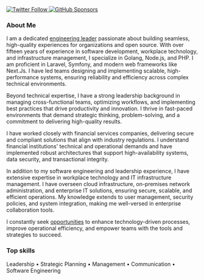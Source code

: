 <p>
  <a href="https://twitter.com/gocanto">
    <img alt="Twitter Follow" src="https://img.shields.io/twitter/follow/gocanto?style=for-the-badge">
  </a>

  <a href="https://github.com/sponsors/gocanto">
    <img alt="GitHub Sponsors" src="https://img.shields.io/static/v1?label=Sponsor&message=%E2%9D%A4&logo=GitHub&style=for-the-badge">
  </a>
</p>


### About Me 
I am a dedicated <a href="https://gocanto.dev/">engineering leader</a> passionate about building seamless, high-quality experiences for organizations and open source. With over fifteen years of experience in software development, workplace technology, and infrastructure management, I specialize in Golang, Node.js, and PHP. I am proficient in Laravel, Symfony, and modern web frameworks like Next.Js. I have led teams designing and implementing scalable, high-performance systems, ensuring reliability and efficiency across complex technical environments. 

Beyond technical expertise, I have a strong leadership background in managing cross-functional teams, optimizing workflows, and implementing best practices that drive productivity and innovation. I thrive in fast-paced environments that demand strategic thinking, problem-solving, and a commitment to delivering high-quality results. 

I have worked closely with financial services companies, delivering secure and compliant solutions that align with industry regulations. I understand financial institutions' technical and operational demands and have implemented robust architectures that support high-availability systems, data security, and transactional integrity. 

In addition to my software engineering and leadership experience, I have extensive expertise in workplace technology and IT infrastructure management. I have overseen cloud infrastructure, on-premises network administration, and enterprise IT solutions, ensuring secure, scalable, and efficient operations. My knowledge extends to user management, security policies, and system integration, making me well-versed in enterprise collaboration tools.

I constantly seek <a href="https://www.linkedin.com/in/gocanto/">opportunities</a> to enhance technology-driven processes, improve operational efficiency, and empower teams with the tools and strategies to succeed.


### Top skills
Leadership • Strategic Planning • Management • Communication • Software Engineering
